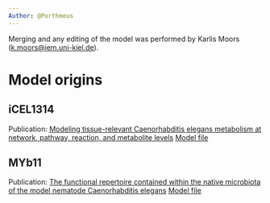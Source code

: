 ```yaml
---
Author: @Porthmeus
---
```


Merging and any editing of the model was performed by Karlis Moors (k.moors@iem.uni-kiel.de).

# Model origins

## iCEL1314

Publication: [Modeling tissue-relevant Caenorhabditis elegans metabolism at network, pathway, reaction, and metabolite levels](https://doi.org/10.15252/msb.20209649)
[Model file](http://wormflux.umassmed.edu/Downloads/iCEL1314.xml)

## MYb11
Publication: [The functional repertoire contained within the native microbiota of the model nematode Caenorhabditis elegans](https://doi.org/10.1038/s41396-019-0504-y)
[Model file](https://static-content.springer.com/esm/art%3A10.1038%2Fs41396-019-0504-y/MediaObjects/41396_2019_504_MOESM11_ESM.zip)
